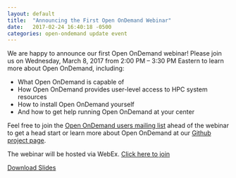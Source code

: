 ```yaml
---
layout: default
title:  "Announcing the First Open OnDemand Webinar"
date:   2017-02-24 16:40:18 -0500
categories: open-ondemand update event
---
```


We are happy to announce our first Open OnDemand webinar!  Please join us on
Wednesday, March 8, 2017 from 2:00 PM – 3:30 PM Eastern to learn more about
Open OnDemand, including:

- What Open OnDemand is capable of
- How Open OnDemand provides user-level access to HPC system resources
- How to install Open OnDemand yourself
- And how to get help running Open OnDemand at your center

Feel free to join the [Open OnDemand users mailing
list](https://lists.osu.edu/mailman/listinfo/ood-users) ahead of the webinar to
get a head start or learn more about Open OnDemand at our [Github project
page](https://github.com/OSC/Open-OnDemand/).

The webinar will be hosted via WebEx.  [Click here to
join](https://oh-tech.webex.com/oh-tech/onstage/g.php?MTID=e2db1db04fedd40531261820392b893a3)

[Download
Slides](https://osc.github.io/Open-OnDemand/documents/documents/Introducing%20Open%20OnDemand.pptx)
